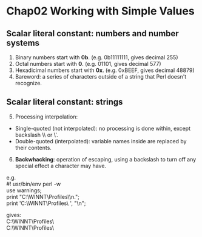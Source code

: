 # Chap02 Working with Simple Values

## Scalar literal constant: numbers and number systems
1. Binary numbers start with **0b**. (e.g. 0b11111111, gives decimal 255)  
2. Octal numbers start with **0**. (e.g. 01101, gives decimal 577)  
3. Hexadicimal numbers start with **0x**. (e.g. 0xBEEF, gives decimal 48879)  
4. Bareword: a series of characters outside of a string that Perl doesn't recognize.  

## Scalar literal constant: strings
5. Processing interpolation:
- Single-quoted (not interpolated): no processing is done within, except backslash \\\ or \\'.  
- Double-quoted (interpolated): variable names inside are replaced by their contents.  
6. **Backwhacking**: operation of escaping, using a backslash to turn off any special effect a character may have.  

  
e.g.  
#! usr/bin/env perl -w  
use warnings;  
print "C:\\WINNT\\Profiles\\\n.";  
print 'C:\WINNT\Profiles\ ', "\n";  
  
gives:  
C:\WINNT\Profiles\  
C:\WINNT\Profiles\  
